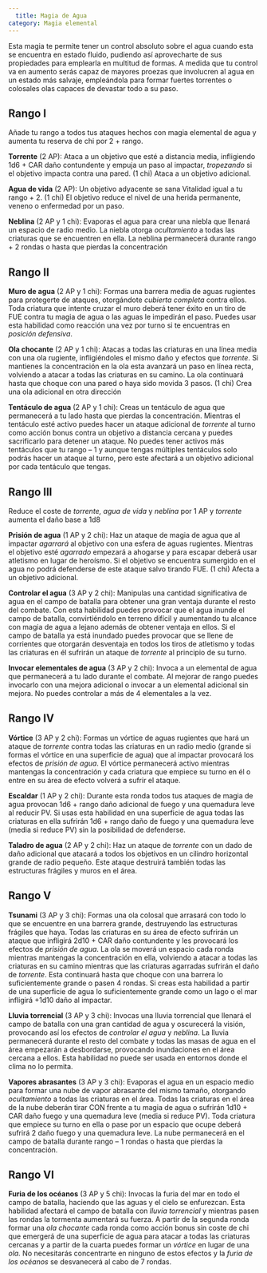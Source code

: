 ```yaml
---
  title: Magia de Agua
category: Magia elemental
---
```


Esta magia te permite tener un control absoluto sobre el agua cuando esta se encuentra en estado fluido, pudiendo así aprovecharte de sus propiedades para emplearla en multitud de formas. A medida que tu control va en aumento serás capaz de mayores proezas que involucren al agua en un estado más salvaje, empleándola para formar fuertes torrentes o colosales olas capaces de devastar todo a su paso.

## Rango I 

Añade tu rango a todos tus ataques hechos con magia elemental de agua y aumenta tu reserva de chi por 2 + rango.

**Torrente** (2 AP): Ataca a un objetivo que esté a distancia media, infligiendo 1d6 + CAR daño contundente y empuja un paso al impactar, *tropezando* si el objetivo impacta contra una pared. (1 chi) Ataca a un objetivo adicional.

**Agua de vida** (2 AP): Un objetivo adyacente se sana Vitalidad igual a tu rango + 2. (1 chi) El objetivo reduce el nivel de una herida permanente, veneno o enfermedad por un paso.

**Neblina** (2 AP y 1 chi): Evaporas el agua para crear una niebla que llenará un espacio de radio medio. La niebla otorga *ocultamiento* a todas las criaturas que se encuentren en ella. La neblina permanecerá durante rango + 2 rondas o hasta que pierdas la concentración

## Rango II

**Muro de agua** (2 AP y 1 chi): Formas una barrera media de aguas rugientes para protegerte de ataques, otorgándote *cubierta completa* contra ellos. Toda criatura que intente cruzar el muro deberá tener éxito en un tiro de FUE contra tu magia de agua o las aguas le impedirán el paso. Puedes usar esta habilidad como reacción una vez por turno si te encuentras en *posición defensiva*.

**Ola chocante** (2 AP y 1 chi): Atacas a todas las criaturas en una línea media con una ola rugiente, infligiéndoles el mismo daño y efectos que *torrente*. Si mantienes la concentración en la ola esta avanzará un paso en línea recta, volviendo a atacar a todas las criaturas en su camino. La ola continuará hasta que choque con una pared o haya sido movida 3 pasos. (1 chi) Crea una ola adicional en otra dirección

**Tentáculo de agua** (2 AP y 1 chi): Creas un tentáculo de agua que permanecerá a tu lado hasta que pierdas la concentración. Mientras el tentáculo esté activo puedes hacer un ataque adicional de *torrente* al turno como acción bonus contra un objetivo a distancia cercana y puedes sacrificarlo para detener un ataque. No puedes tener activos más tentáculos que tu rango – 1 y aunque tengas múltiples tentáculos solo podrás hacer un ataque al turno, pero este afectará a un objetivo adicional por cada tentáculo que tengas.

## Rango III

Reduce el coste de *torrente, agua de vida* y *neblina* por 1 AP y *torrente* aumenta el daño base a 1d8

**Prisión de agua** (1 AP y 2 chi): Haz un ataque de magia de agua que al impactar *agarrará* al objetivo con una esfera de aguas rugientes. Mientras el objetivo esté *agarrado* empezará a ahogarse y para escapar deberá usar atletismo en lugar de heroísmo. Si el objetivo se encuentra sumergido en el agua no podrá defenderse de este ataque salvo tirando FUE. (1 chi) Afecta a un objetivo adicional.

**Controlar el agua** (3 AP y 2 chi): Manipulas una cantidad significativa de agua en el campo de batalla para obtener una gran ventaja durante el resto del combate. Con esta habilidad puedes provocar que el agua inunde el campo de batalla, convirtiéndolo en terreno difícil y aumentando tu alcance con magia de agua a lejano además de obtener ventaja en ellos. Si el campo de batalla ya está inundado puedes provocar que se llene de corrientes que otorgarán desventaja en todos los tiros de atletismo y todas las criaturas en él sufrirán un ataque de *torrente* al principio de su turno. 

**Invocar elementales de agua** (3 AP y 2 chi): Invoca a un elemental de agua que permanecerá a tu lado durante el combate. Al mejorar de rango puedes invocarlo con una mejora adicional o invocar a un elemental adicional sin mejora. No puedes controlar a más de 4 elementales a la vez.

## Rango IV

**Vórtice** (3 AP y 2 chi): Formas un vórtice de aguas rugientes que hará un ataque de *torrente* contra todas las criaturas en un radio medio (grande si formas el vórtice en una superficie de agua) que al impactar provocará los efectos de *prisión de agua*. El vórtice permanecerá activo mientras mantengas la concentración y cada criatura que empiece su turno en él o entre en su área de efecto volverá a sufrir el ataque.

**Escaldar** (1 AP y 2 chi): Durante esta ronda todos tus ataques de magia de agua provocan 1d6 + rango daño adicional de fuego y una quemadura leve al reducir PV. Si usas esta habilidad en una superficie de agua todas las criaturas en ella sufrirán 1d6 + rango daño de fuego y una quemadura leve (media si reduce PV) sin la posibilidad de defenderse.

**Taladro de agua** (2 AP y 2 chi): Haz un ataque de *torrente* con un dado de daño adicional que atacará a todos los objetivos en un cilindro horizontal grande de radio pequeño. Este ataque destruirá también todas las estructuras frágiles y muros en el área.

## Rango V

**Tsunami** (3 AP y 3 chi): Formas una ola colosal que arrasará con todo lo que se encuentre en una barrera grande, destruyendo las estructuras frágiles que haya. Todas las criaturas en su área de efecto sufrirán un ataque que infligirá 2d10 + CAR daño contundente y les provocará los efectos de *prisión de agua*. La ola se moverá un espacio cada ronda mientras mantengas la concentración en ella, volviendo a atacar a todas las criaturas en su camino mientras que las criaturas agarradas sufrirán el daño de *torrente*. Esta continuará hasta que choque con una barrera lo suficientemente grande o pasen 4 rondas. Si creas esta habilidad a partir de una superficie de agua lo suficientemente grande como un lago o el mar infligirá +1d10 daño al impactar.

**Lluvia torrencial** (3 AP y 3 chi): Invocas una lluvia torrencial que llenará el campo de batalla con una gran cantidad de agua y oscurecerá la visión, provocando así los efectos de *controlar el agua* y *neblina*. La lluvia permanecerá durante el resto del combate y todas las masas de agua en el área empezarán a desbordarse, provocando inundaciones en el área cercana a ellos. Esta habilidad no puede ser usada en entornos donde el clima no lo permita.

**Vapores abrasantes** (3 AP y 3 chi): Evaporas el agua en un espacio medio para formar una nube de vapor abrasante del mismo tamaño, otorgando *ocultamiento* a todas las criaturas en el área. Todas las criaturas en el área de la nube deberán tirar CON frente a tu magia de agua o sufrirán 1d10 + CAR daño fuego y una quemadura leve (media si reduce PV). Toda criatura que empiece su turno en ella o pase por un espacio que ocupe deberá sufrirá 2 daño fuego y una quemadura leve. La nube permanecerá en el campo de batalla durante rango – 1 rondas o hasta que pierdas la concentración.

## Rango VI

**Furia de  los océanos** (3 AP y 5 chi): Invocas la furia del mar en todo el campo de batalla, haciendo que las aguas y el cielo se enfurezcan. Esta habilidad afectará el campo de batalla con *lluvia torrencial* y mientras pasen las rondas la tormenta aumentará su fuerza. A partir de la segunda ronda formar una *ola chocante* cada ronda como acción bonus sin coste de chi que emergerá de una superficie de agua para atacar a todas las criaturas cercanas y a partir de la cuarta puedes formar un *vórtice* en lugar de una *ola.* No necesitarás concentrarte en ninguno de estos efectos y la *furia de los océanos* se desvanecerá al cabo de 7 rondas.
